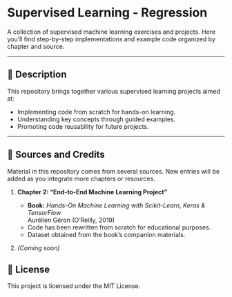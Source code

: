 # Supervised Learning - Regression

A collection of supervised machine learning exercises and projects. Here you’ll find step-by-step implementations and example code organized by chapter and source.

---

## 📖 Description

This repository brings together various supervised learning projects aimed at:

- Implementing code from scratch for hands-on learning.  
- Understanding key concepts through guided examples.  
- Promoting code reusability for future projects.

---

## 🎯 Sources and Credits

Material in this repository comes from several sources. New entries will be added as you integrate more chapters or resources.

1. **Chapter 2: “End-to-End Machine Learning Project”**  
   - **Book:** *Hands-On Machine Learning with Scikit-Learn, Keras & TensorFlow*  
     Aurélien Géron (O’Reilly, 2019)  
   - Code has been rewritten from scratch for educational purposes.  
   - Dataset obtained from the book’s companion materials.

2. *(Coming soon)* 

## 📜 License

This project is licensed under the MIT License.


